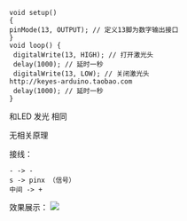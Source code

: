 ```arduino
void setup() 
{ 
pinMode(13, OUTPUT); // 定义13脚为数字输出接口
}
void loop() {
 digitalWrite(13, HIGH); // 打开激光头
 delay(1000); // 延时一秒
 digitalWrite(13, LOW); // 关闭激光头
http://keyes-arduino.taobao.com
 delay(1000); // 延时一秒
}
```
和LED 发光 相同


无相关原理

接线：
```
- -> -
s -> pinx （信号）
中间 -> +
```

效果展示：
![](https://cdn.jsdelivr.net/gh/dancehole/image@main/codelabs/%E6%BF%80%E5%85%89%E5%8F%91%E5%B0%84%E5%99%A8.jpg)
